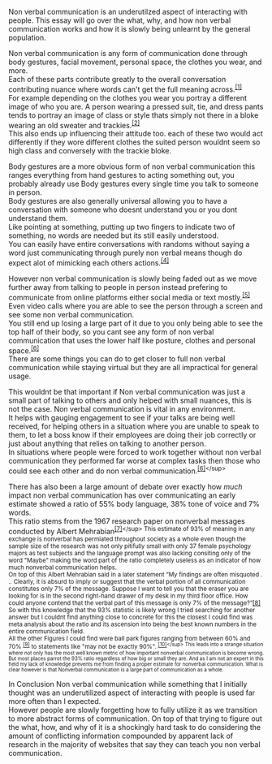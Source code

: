 Non verbal communication is an underutilzed aspect of interacting with people. 
This essay will go over the what, why, and how non verbal communication works and how it is slowly being unlearnt by the general population.

Non verbal communication is any form of communication done through body gestures, facial movement, personal space, the clothes you wear, and more.  
Each of these parts contribute greatly to the overall conversation contributing nuance where words can't get the full meaning across.<sup>[[1]](## "Hull, Raymond H. PhD. The Art of Nonverbal Communication in Practice. The Hearing Journal 69(5):p 22,24, May 2016. | DOI: 10.1097/01.HJ.0000483270.59643.cc ")</sup>  
For example depending on the clothes you wear you portray a different image of who you are.
A person wearing a pressed suit, tie, and dress pants tends to portray an image of class or style thats simply not there in a bloke wearing an old sweater and trackies.<sup>[[2]](## "Ames, K.L., 1980. Material culture as nonverbal communication: A historical case
study. Journal of American Culture 3 (4), 619–641. doi:10.1111/j.1542-
734X.1980.0304_619.x.")</sup>  
This also ends up influencing their attitude too. each of these two would act differently if they wore different clothes the suited person wouldnt seem so high class and conversely with the trackie bloke.  

Body gestures are a more obvious form of non verbal communication this ranges everything from hand gestures to acting something out, you probably already use Body gestures every single time you talk to someone in person.  
Body gestures are also generally universal allowing you to have a conversation with someone who doesnt understand you or you dont understand them.  
Like pointing at something, putting up two fingers to indicate two of something, no words are needed but its still easily understood.  
You can easily have entire conversations with randoms without saying a word just communicating through purely non verbal means though do expect alot of mimicking each others actions.<sup>[[4]](## "Hess, Ursula. (2016). Nonverbal Communication. Encyclopedia of Mental Health. 10.1016/B978-0-12-397045-9.00218-4.")</sup>  

However non verbal communication is slowly being faded out as we move further away from talking to people in person instead prefering to communicate from online platforms either social media or text mostly.<sup>[[5]](## "Valkenburg, P. M., and Peter, J. (2009). Social consequences of the internet for adolescents: a decade of research. Curr. Dir. Psychol. Sci. 18, 1–5. doi: 10.1111/j.1467-8721.2009.01595.x")</sup>  
Even video calls where you are able to see the person through a screen and see some non verbal communication.  
You still end up losing a large part of it due to you only being able to see the top half of their body, so you cant see any form of non verbal communication that uses the lower half like posture, clothes and personal space.<sup>[[6]](## "Neureiter, K., Fuchsberger, V., Murer, M., and Tscheligi, M. (2013). “Hands and eyes: how eye contact is linked to gestures in video conferencing,” in Proceedings of the CHI ‘13 Extended Abstracts on Human Factors in Computing Systems, eds W. E. Mackay, S. A. Brewster, and S. Bødker (New York, NY: Association for Computing Machinery), 127–132.")</sup>  
There are some things you can do to get closer to full non verbal communication while staying virtual but they are all impractical for general usage.

This wouldnt be that important if Non verbal communication was just a small part of talking to others and only helped with small nuances, this is not the case.
Non verbal communication is vital in any environment.  
It helps with gauging engagement to see if your talks are being well received, for helping others in a situation where you are unable to speak to them, to let a boss know if their employees are doing their job correctly or just about anything that relies on talking to another person.  
In situations where people were forced to work together without non verbal communication they performed far worse at complex tasks then those who could see each other and do non verbal communication.<sup>[[6]](## "Michael, Plumb. (2013). NON-VERBAL COMMUNICATION IN INSTANT MESSAGING. https://www.suu.edu/hss/comm/masters/capstone/thesis/plumb-mi.pdf")</sup>

There has also been a large amount of debate over exactly how *much* impact non verbal communication has over communicating an early estimate showed a ratio of 55% body language, 38% tone of voice and 7% words.  
This ratio stems from the 1967 research paper on nonverbal messages conducted by Albert Mehrabian<sup>[[7]](## "Mehrabian, A., & Ferris, S. R. (1967). Inference of attitudes from nonverbal communication in two channels. Journal of Consulting Psychology, 31(3), 248–252. https://doi.org/10.1037/h0024648")</sup> This estimate of 93% of meaning in any exchange is nonverbal has permiated throughout society as a whole even though the sample size of the research was not only pitifully small with only 37 female psychology majors as test subjects and the language prompt was also lacking consiting only of the word "Maybe" making the word part of the ratio completely useless as an indicator of how much nonverbal communication helps.  
On top of this Albert Mehrabian said in a later statement
“My findings are often misquoted . .. Clearly, it is absurd to imply or suggest that the verbal portion of all communication constitutes only 7% of the message. Suppose I want to tell you that the eraser you are looking for is in the second right-hand drawer of my desk in my third floor office. How could anyone contend that the verbal part of this message is only 7% of the message?”[[8]](## "Lapakko, D. (1997). Three cheers for language: A closer examination of a widely cited study of nonverbal communication. Communication Education, 46(1), 63–67. https://doi.org/10.1080/03634529709379073") So with this knowledge that the 93% statistic is likely wrong I tried searching for another answer but I couldnt find anything close to concrete for this the closest I could find was meta analysis about the ratio and its ascension into being the best known numbers in the entire communication field.  
All the other Figures I could find were ball park figures ranging from between 60% and 70% <sup>[[9]](## "Mehrabian, A. (1981) Silent Messages: Implicit Communication of Emotions and Attitudes. 2nd Edition, Wadsworth, Belmont.")</sup> to statements like "may not be exactly 90%". <sup>[[10]](## "Unknown Author, University Of Texas Permian Basin. How Much of Communication is Nonverbal?. https://online.utpb.edu/about-us/articles/communication/how-much-of-communication-is-nonverbal/")</sup> This leads into a strange situation where not only has the most well known metric of how important nonverbal communication is become wrong. But most places parrot the 93% ratio regardless of how big or small they are. And as I am not an expert in this field my lack of knowledge prevents me from finding a proper estimate for nonverbal communication. What is clear however is that Nonverbal communication is a large part of communication as a whole.

In Conclusion Non verbal communication while something that I initially thought was an underutilized aspect of interacting with people is used far more often than I expected.  
However people are slowly forgetting how to fully utilize it as we transition to more abstract forms of communication. On top of that trying to figure out the what, how, and why of it is a shockingly hard task to do considering the amount of conflicting information compounded by apparent lack of research in the majority of websites that say they can teach you non verbal communication.
